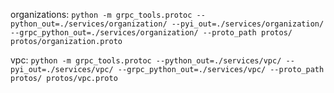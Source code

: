 organizations:
`python -m grpc_tools.protoc --python_out=./services/organization/ --pyi_out=./services/organization/ --grpc_python_out=./services/organization/ --proto_path protos/ protos/organization.proto`

vpc:
`python -m grpc_tools.protoc --python_out=./services/vpc/ --pyi_out=./services/vpc/ --grpc_python_out=./services/vpc/ --proto_path protos/ protos/vpc.proto`


